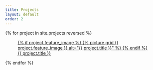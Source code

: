 ```yaml
---
title: Projects
layout: default
order: 2
---
```


<div class="grid-container">
  {% for project in site.projects reversed %}
  <figure class="grid-item">
    <a href="{{ project.url | prepend: site.baseurl }}">
    {% if project.feature_image %}
    {% picture grid {{ project.feature_image }} alt="{{ project.title }}" %}
    {% endif %}
    <figcaption class="grid-item__caption">{{ project.title }}</figcaption></a>
  </figure>
  {% endfor %}
</div>

